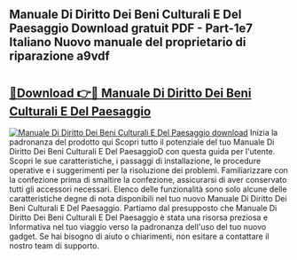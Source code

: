 ## Manuale Di Diritto Dei Beni Culturali E Del Paesaggio Download gratuit PDF - Part-1e7 Italiano Nuovo manuale del proprietario di riparazione a9vdf

# <h2><a href="http://dfe88u.blite.top/?on=Manuale+Di+Diritto+Dei+Beni+Culturali+E+Del+Paesaggio">🔗Download 👉🔴 Manuale Di Diritto Dei Beni Culturali E Del Paesaggio</a></h2>

[![Manuale Di Diritto Dei Beni Culturali E Del Paesaggio download](https://i.imgur.com/lujVjoI.png)](http://dfe88u.blite.top/?on=Manuale+Di+Diritto+Dei+Beni+Culturali+E+Del+Paesaggio)
Inizia la padronanza del prodotto qui Scopri tutto il potenziale del tuo Manuale Di Diritto Dei Beni Culturali E Del PaesaggioD con questa guida per l'utente. Scopri le sue caratteristiche, i passaggi di installazione, le procedure operative e i suggerimenti per la risoluzione dei problemi. Familiarizzare con la confezione prima di smaltire la confezione, assicurarsi di aver conservato tutti gli accessori necessari. Elenco delle funzionalità sono solo alcune delle caratteristiche degne di nota disponibili nel tuo nuovo Manuale Di Diritto Dei Beni Culturali E Del Paesaggio. Partiamo dal presupposto che Manuale Di Diritto Dei Beni Culturali E Del Paesaggio è stata una risorsa preziosa e Informativa nel tuo viaggio verso la padronanza dell'uso del tuo nuovo gadget. Se hai bisogno di aiuto o chiarimenti, non esitare a contattare il nostro team di supporto.
